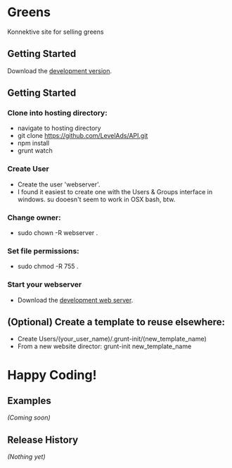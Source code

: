 # Greens

Konnektive site for selling greens

## Getting Started
Download the [development version][site].

[site]: https://github.com/LevelAds/Greens.git 

## Getting Started
### Clone into hosting directory:
- navigate to hosting directory
- git clone https://github.com/LevelAds/API.git
- npm install
- grunt watch

### Create User
- Create the user 'webserver'.
- I found it easiest to create one with the Users & Groups interface in windows. su dooesn't seem to work in OSX bash, btw.

### Change owner:
- sudo chown -R webserver .

### Set file permissions:
- sudo chmod -R 755 .

### Start your webserver
- Download the [development web server][webserver].

[webserver]: https://github.com/LevelAds/Webserver

## (Optional) Create a template to reuse elsewhere:
- Create Users/(your_user_name)/.grunt-init/(new_template_name)
- From a new website director: grunt-init new_template_name

# Happy Coding!

## Examples
_(Coming soon)_

## Release History
_(Nothing yet)_
